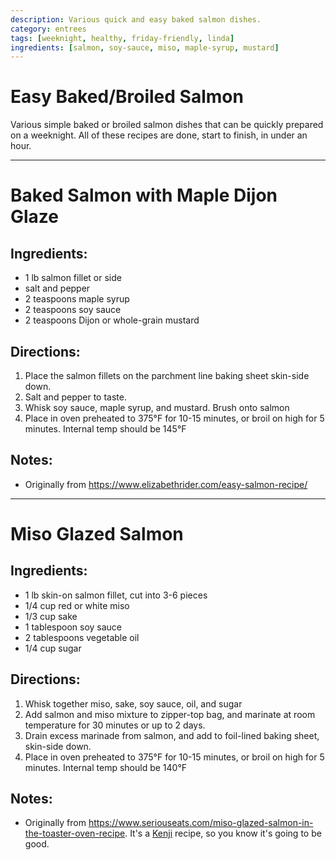 ```yaml
---
description: Various quick and easy baked salmon dishes. 
category: entrees
tags: [weeknight, healthy, friday-friendly, linda]
ingredients: [salmon, soy-sauce, miso, maple-syrup, mustard]
---
```


# Easy Baked/Broiled Salmon

Various simple baked or broiled salmon dishes that can be quickly prepared on a weeknight. All of these recipes are done, start to finish, in under an hour.

* * *

# Baked Salmon with Maple Dijon Glaze

## Ingredients:

- 1 lb salmon fillet or side
- salt and pepper
- 2 teaspoons maple syrup
- 2 teaspoons soy sauce
- 2 teaspoons Dijon or whole-grain mustard

## Directions:

1. Place the salmon fillets on the parchment line baking sheet skin-side down. 
2. Salt and pepper to taste.
3. Whisk soy sauce, maple syrup, and mustard. Brush onto salmon
4. Place in oven preheated to 375°F for 10-15 minutes, or broil on high for 5 minutes. Internal temp should be 145°F

## Notes:

* Originally from <https://www.elizabethrider.com/easy-salmon-recipe/>

* * * 

# Miso Glazed Salmon

## Ingredients:

- 1 lb skin-on salmon fillet, cut into 3-6 pieces
- 1/4 cup red or white miso
- 1/3 cup sake
- 1 tablespoon soy sauce
- 2 tablespoons vegetable oil
- 1/4 cup sugar 

## Directions:

1. Whisk together miso, sake, soy sauce, oil, and sugar 
2. Add salmon and miso mixture to zipper-top bag, and marinate at room temperature for 30 minutes or up to 2 days.
3. Drain excess marinade from salmon, and add to foil-lined baking sheet, skin-side down.
4. Place in oven preheated to 375°F for 10-15 minutes, or broil on high for 5 minutes. Internal temp should be 140°F

## Notes:

* Originally from <https://www.seriouseats.com/miso-glazed-salmon-in-the-toaster-oven-recipe>. It's a  [Kenji](https://www.kenjilopezalt.com/) recipe, so you know it's going to be good.
